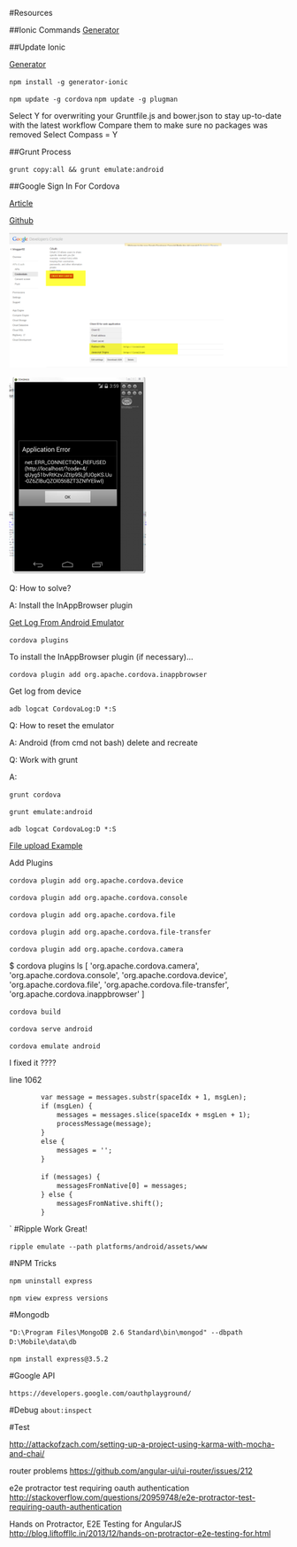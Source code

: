 #Resources

##Ionic Commands
[Generator](https://github.com/diegonetto/generator-ionic)

##Update Ionic

[Generator](https://github.com/diegonetto/generator-ionic)


 `npm install -g generator-ionic`

 `npm update -g cordova`
 `npm update -g plugman`

Select Y for overwriting your Gruntfile.js and bower.json to stay up-to-date with the latest workflow
Compare them to make sure no packages was removed
Select Compass = Y

##Grunt Process

`grunt copy:all && grunt emulate:android`



##Google Sign In For Cordova

[Article](http://phonegap-tips.com/articles/google-api-oauth-with-phonegaps-inappbrowser.html)

[Github](https://github.com/mdellanoce/google-api-oauth-phonegap)

![Create Client ID](/docs/GoogleSign_CreateClientID.png)

![Get This Error](/docs/GoogleSign_Error.png)

Q: How to solve?

A: Install the InAppBrowser plugin

[Get Log From Android Emulator](file:///D:/Mobile/Android/android-sdk/docs/tools/debugging/debugging-log.html)

`cordova plugins`

To install the InAppBrowser plugin (if necessary)...

`cordova plugin add org.apache.cordova.inappbrowser`


Get log from device

`adb logcat CordovaLog:D *:S`

Q: How to reset the emulator

A: Android (from cmd not bash) delete and recreate

Q: Work with grunt

A:

`grunt cordova`

`grunt emulate:android`

`adb logcat CordovaLog:D *:S`

[File upload Example](http://coenraets.org/blog/2013/09/how-to-upload-pictures-from-a-phonegap-application-to-node-js-and-other-servers-2/)

Add Plugins

`cordova plugin add org.apache.cordova.device`

`cordova plugin add org.apache.cordova.console`

`cordova plugin add org.apache.cordova.file`

`cordova plugin add org.apache.cordova.file-transfer`

`cordova plugin add org.apache.cordova.camera`

$ cordova plugins ls
[ 'org.apache.cordova.camera',
  'org.apache.cordova.console',
  'org.apache.cordova.device',
  'org.apache.cordova.file',
  'org.apache.cordova.file-transfer',
  'org.apache.cordova.inappbrowser' ]

`cordova build`

`cordova serve android`

`cordova emulate android`

I fixed it ????

line 1062

            var message = messages.substr(spaceIdx + 1, msgLen);
            if (msgLen) {
                messages = messages.slice(spaceIdx + msgLen + 1);
                processMessage(message);
            }
            else {
                messages = '';
            }

            if (messages) {
                messagesFromNative[0] = messages;
            } else {
                messagesFromNative.shift();
            }
`
#Ripple
Work Great!

`ripple emulate --path platforms/android/assets/www`

#NPM Tricks

`npm uninstall express`

`npm view express versions`

#Mongodb

`"D:\Program Files\MongoDB 2.6 Standard\bin\mongod" --dbpath D:\Mobile\data\db`

`npm install express@3.5.2`

#Google API

`https://developers.google.com/oauthplayground/`

#Debug
`about:inspect`

#Test

http://attackofzach.com/setting-up-a-project-using-karma-with-mocha-and-chai/

router problems https://github.com/angular-ui/ui-router/issues/212

e2e protractor test requiring oauth authentication
http://stackoverflow.com/questions/20959748/e2e-protractor-test-requiring-oauth-authentication

Hands on Protractor, E2E Testing for AngularJS
http://blog.liftoffllc.in/2013/12/hands-on-protractor-e2e-testing-for.html

